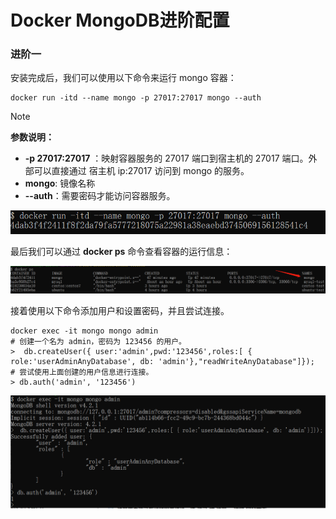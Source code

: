 # Docker MongoDB进阶配置

### 进阶一
安装完成后，我们可以使用以下命令来运行 mongo 容器：

```shell
docker run -itd --name mongo -p 27017:27017 mongo --auth
```

> [!NOTE]
>
> **参数说明：**
>
> + **-p 27017:27017** ：映射容器服务的 27017 端口到宿主机的 27017 端口。外部可以直接通过 宿主机 ip:27017 访问到 mongo 的服务。
> + **mongo**: 镜像名称
> + **--auth**：需要密码才能访问容器服务。

![](../assets/install/mongo5.png)

最后我们可以通过 **docker ps** 命令查看容器的运行信息：

![](../assets/install/mongo6.png)

接着使用以下命令添加用户和设置密码，并且尝试连接。

```shell
docker exec -it mongo mongo admin
# 创建一个名为 admin，密码为 123456 的用户。
>  db.createUser({ user:'admin',pwd:'123456',roles:[ { role:'userAdminAnyDatabase', db: 'admin'},"readWriteAnyDatabase"]});
# 尝试使用上面创建的用户信息进行连接。
> db.auth('admin', '123456')
```

![](../assets/install/mongo7.png)

